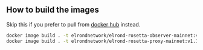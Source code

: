 ## How to build the images

Skip this if you prefer to pull from [docker hub](https://hub.docker.com/u/elrondnetwork) instead.

```bash
docker image build . -t elrondnetwork/elrond-rosetta-observer-mainnet:v1.1.10 -f ./observer/Dockerfile
docker image build . -t elrondnetwork/elrond-rosetta-proxy-mainnet:v1.1.3 -f ./proxy/Dockerfile
```